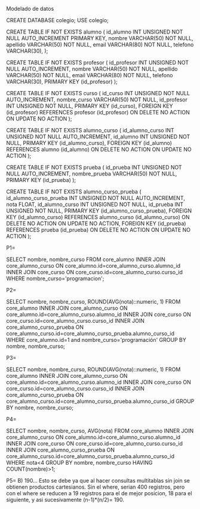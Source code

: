 Modelado de datos

CREATE DATABASE colegio;
USE colegio;

CREATE TABLE IF NOT EXISTS alumno (
id_alumno INT UNSIGNED NOT NULL AUTO_INCREMENT PRIMARY KEY,
nombre VARCHAR(50) NOT NULL,
apellido VARCHAR(50) NOT NULL,
email VARCHAR(80) NOT NULL,
telefono VARCHAR(30),
);

CREATE TABLE IF NOT EXISTS profesor (
id_profesor INT UNSIGNED NOT NULL AUTO_INCREMENT,
nombre VARCHAR(50) NOT NULL,
apellido VARCHAR(50) NOT NULL,
email VARCHAR(80) NOT NULL,
telefono VARCHAR(30),
PRIMARY KEY (id_profesor)
);

CREATE TABLE IF NOT EXISTS curso (
id_curso INT UNSIGNED NOT NULL AUTO_INCREMENT,
nombre_curso VARCHAR(50) NOT NULL,
id_profesor INT UNSIGNED NOT NULL,
PRIMARY KEY (id_curso),
FOREIGN KEY (id_profesor) REFERENCES profesor (id_profesor)
ON DELETE NO ACTION ON UPDATE NO ACTION
);

CREATE TABLE IF NOT EXISTS alumno_curso (
id_alumno_curso INT UNSIGNED NOT NULL AUTO_INCREMENT,
id_alumno INT UNSIGNED NOT NULL,
PRIMARY KEY (id_alumno_curso),
FOREIGN KEY (id_alumno) REFERENCES alumno (id_alumno)
ON DELETE NO ACTION ON UPDATE NO ACTION
);

CREATE TABLE IF NOT EXISTS prueba (
id_prueba INT UNSIGNED NOT NULL AUTO_INCREMENT,
nombre_prueba VARCHAR(50) NOT NULL,
PRIMARY KEY (id_prueba)
);

CREATE TABLE IF NOT EXISTS alumno_curso_prueba (
id_alumno_curso_prueba INT UNSIGNED NOT NULL AUTO_INCREMENT,
nota FLOAT,
id_alumno_curso INT UNSIGNED NOT NULL,
id_prueba INT UNSIGNED NOT NULL,
PRIMARY KEY (id_alumno_curso_prueba),
FOREIGN KEY (id_alumno_curso) REFERENCES alumno_curso (id_alumno_curso)
ON DELETE NO ACTION ON UPDATE NO ACTION,
FOREIGN KEY (id_prueba) REFERENCES prueba (id_prueba)
ON DELETE NO ACTION ON UPDATE NO ACTION
);

P1=

SELECT nombre, nombre_curso
FROM core_alumno
INNER JOIN core_alumno_curso ON core_alumno.id=core_alumno_curso.alumno_id
INNER JOIN core_curso ON core_curso.id=core_alumno_curso.curso_id
WHERE nombre_curso='programacion';

P2=

SELECT nombre, nombre_curso, ROUND(AVG(nota)::numeric, 1)
FROM core_alumno
INNER JOIN core_alumno_curso ON core_alumno.id=core_alumno_curso.alumno_id
INNER JOIN core_curso ON core_curso.id=core_alumno_curso.curso_id
INNER JOIN core_alumno_curso_prueba ON core_alumno_curso.id=core_alumno_curso_prueba.alumno_curso_id
WHERE core_alumno.id=1 and nombre_curso='programación'
GROUP BY nombre, nombre_curso;

P3=

SELECT nombre, nombre_curso, ROUND(AVG(nota)::numeric, 1)
FROM core_alumno
INNER JOIN core_alumno_curso ON core_alumno.id=core_alumno_curso.alumno_id
INNER JOIN core_curso ON core_curso.id=core_alumno_curso.curso_id
INNER JOIN core_alumno_curso_prueba ON core_alumno_curso.id=core_alumno_curso_prueba.alumno_curso_id
GROUP BY nombre, nombre_curso;

P4=

SELECT nombre, nombre_curso, AVG(nota)
FROM core_alumno
INNER JOIN core_alumno_curso ON core_alumno.id=core_alumno_curso.alumno_id
INNER JOIN core_curso ON core_curso.id=core_alumno_curso.curso_id
INNER JOIN core_alumno_curso_prueba ON core_alumno_curso.id=core_alumno_curso_prueba.alumno_curso_id
WHERE nota<4 GROUP BY nombre, nombre_curso HAVING COUNT(nombre)>1;

P5= B) 190... Esto se debe ya que al hacer consultas multitablas sin join se obtienen productos cartesianos. Sin el where, serian 400 registros, pero con el where se reducen a 19 registros para el de mejor posicion, 18 para el siguiente, y asi sucesivamente (n-1)\*(n/2)= 190.

